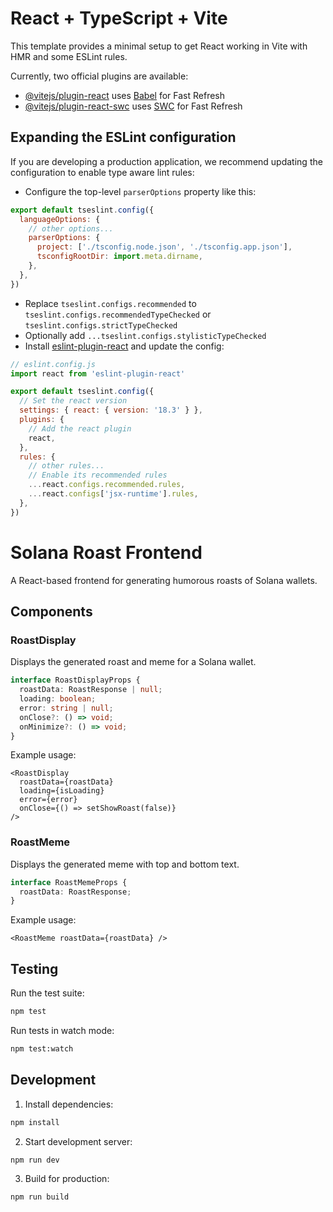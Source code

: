 # React + TypeScript + Vite

This template provides a minimal setup to get React working in Vite with HMR and some ESLint rules.

Currently, two official plugins are available:

- [@vitejs/plugin-react](https://github.com/vitejs/vite-plugin-react/blob/main/packages/plugin-react/README.md) uses [Babel](https://babeljs.io/) for Fast Refresh
- [@vitejs/plugin-react-swc](https://github.com/vitejs/vite-plugin-react-swc) uses [SWC](https://swc.rs/) for Fast Refresh

## Expanding the ESLint configuration

If you are developing a production application, we recommend updating the configuration to enable type aware lint rules:

- Configure the top-level `parserOptions` property like this:

```js
export default tseslint.config({
  languageOptions: {
    // other options...
    parserOptions: {
      project: ['./tsconfig.node.json', './tsconfig.app.json'],
      tsconfigRootDir: import.meta.dirname,
    },
  },
})
```

- Replace `tseslint.configs.recommended` to `tseslint.configs.recommendedTypeChecked` or `tseslint.configs.strictTypeChecked`
- Optionally add `...tseslint.configs.stylisticTypeChecked`
- Install [eslint-plugin-react](https://github.com/jsx-eslint/eslint-plugin-react) and update the config:

```js
// eslint.config.js
import react from 'eslint-plugin-react'

export default tseslint.config({
  // Set the react version
  settings: { react: { version: '18.3' } },
  plugins: {
    // Add the react plugin
    react,
  },
  rules: {
    // other rules...
    // Enable its recommended rules
    ...react.configs.recommended.rules,
    ...react.configs['jsx-runtime'].rules,
  },
})
```

# Solana Roast Frontend

A React-based frontend for generating humorous roasts of Solana wallets.

## Components

### RoastDisplay

Displays the generated roast and meme for a Solana wallet.

```typescript
interface RoastDisplayProps {
  roastData: RoastResponse | null;
  loading: boolean;
  error: string | null;
  onClose?: () => void;
  onMinimize?: () => void;
}
```

Example usage:
```tsx
<RoastDisplay
  roastData={roastData}
  loading={isLoading}
  error={error}
  onClose={() => setShowRoast(false)}
/>
```

### RoastMeme

Displays the generated meme with top and bottom text.

```typescript
interface RoastMemeProps {
  roastData: RoastResponse;
}
```

Example usage:
```tsx
<RoastMeme roastData={roastData} />
```

## Testing

Run the test suite:
```bash
npm test
```

Run tests in watch mode:
```bash
npm test:watch
```

## Development

1. Install dependencies:
```bash
npm install
```

2. Start development server:
```bash
npm run dev
```

3. Build for production:
```bash
npm run build
```

